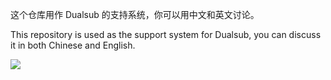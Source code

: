 这个仓库用作 Dualsub 的支持系统，你可以用中文和英文讨论。

This repository is used as the support system for Dualsub, you can discuss it in both Chinese and English.

![](https://github.com/user-attachments/assets/a5202d63-eee9-4ea7-b55e-14552bffe1b9)
